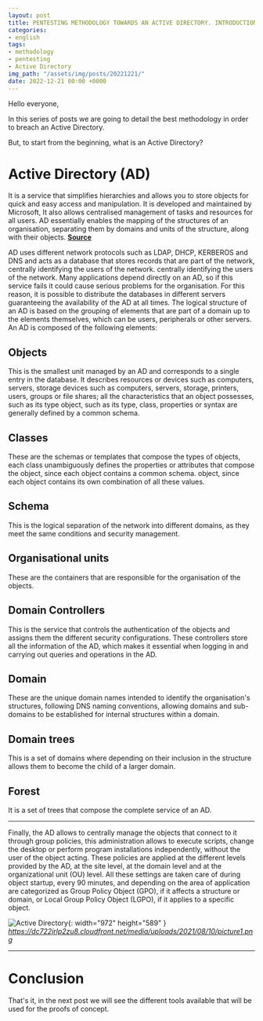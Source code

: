 ```yaml
---
layout: post
title: PENTESTING METHODOLOGY TOWARDS AN ACTIVE DIRECTORY. INTRODUCTION (PART 1) (EN)
categories:
- english
tags:
- methodology
- pentesting
- Active Directory
img_path: "/assets/img/posts/20221221/"
date: 2022-12-21 00:00 +0000
---
```

Hello everyone,

In this series of posts we are going to detail the best methodology in order to breach an Active Directory.

But, to start from the beginning, what is an Active Directory?

# Active Directory (AD)

It is a service that simplifies hierarchies and allows you to store objects for quick and easy access and manipulation. It is developed and maintained by Microsoft,
It also allows centralised management of tasks and resources for all users. AD essentially enables the mapping of the structures of an organisation, separating them by domains and units of the structure, along with their objects. [**Source**](https://openwebinars.net/blog/introduccion-active-directory-y-consejos-para-administrarlo/) 


AD uses different network protocols such as LDAP, DHCP, KERBEROS and DNS and acts as a database that stores records that are part of the network, centrally identifying the users of the network.
centrally identifying the users of the network. Many applications depend directly on an AD, so if this service fails it could cause serious problems for the organisation.
For this reason, it is possible to distribute the databases in different servers guaranteeing the availability of the AD at all times.
The logical structure of an AD is based on the grouping of elements that are part of a domain up to the elements themselves, which can be users,
peripherals or other servers. An AD is composed of the following elements: 

## Objects

This is the smallest unit managed by an AD and corresponds to a single entry in the database. It describes resources or devices such as computers, servers, storage
devices such as computers, servers, storage, printers, users, groups or file shares; all the characteristics that an object possesses, such as its type
object, such as its type, class, properties or syntax are generally defined by a common schema.

## Classes

These are the schemas or templates that compose the types of objects, each class unambiguously defines the properties or attributes that compose the object, since each object contains a common schema.
object, since each object contains its own combination of all these values.

## Schema

This is the logical separation of the network into different domains, as they meet the same conditions and security management.


## Organisational units

These are the containers that are responsible for the organisation of the objects.

## Domain Controllers

This is the service that controls the authentication of the objects and assigns them the different security configurations. These controllers store all the information of the AD, which makes it essential when logging in and carrying out queries and operations in the AD.


## Domain

These are the unique domain names intended to identify the organisation's structures, following DNS naming conventions, allowing domains and sub-domains to be established for internal structures within a domain.


## Domain trees

This is a set of domains where depending on their inclusion in the structure allows them to become the child of a larger domain.

## Forest

It is a set of trees that compose the complete service of an AD.

___

Finally, the AD allows to centrally manage the objects that connect to it through group policies, this administration allows to execute scripts, change the desktop or perform program installations independently, without the user of the object acting. These policies are applied at the different levels provided by the AD, at the site level, at the domain level and at the organizational unit (OU) level. All these settings are taken care of during object startup, every 90 minutes, and depending on the area of application are categorized as Group Policy Object (GPO), if it affects a structure or domain, or Local Group Policy Object (LGPO), if it applies to a specific object.

![Active Directory](AD.png){: width="972" height="589" }
_https://dc722jrlp2zu8.cloudfront.net/media/uploads/2021/08/10/picture1.png_

___

# Conclusion

That's it, in the next post we will see the different tools available that will be used for the proofs of concept.
